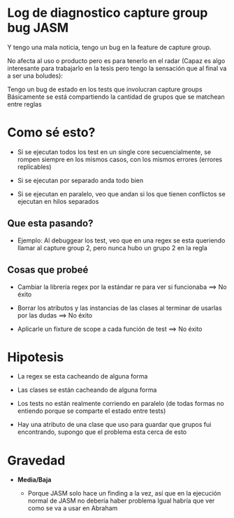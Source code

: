 # Log de diagnostico capture group bug JASM

Y tengo una mala noticia, tengo un bug en la feature de capture group.

No afecta al uso o producto pero es para tenerlo en el radar (Capaz es algo interesante para trabajarlo en la tesis pero tengo la sensación que al final va a ser una boludes):

Tengo un bug de estado en los tests que involucran capture groups
Básicamente se está compartiendo la cantidad de grupos que se matchean entre reglas

# Como sé esto?

* Si se ejecutan todos los test en un single core secuencialmente, se rompen siempre en los mismos casos, con los mismos errores (errores replicables)

* Si se ejecutan por separado anda todo bien

* Si se ejecutan en paralelo, veo que andan si los que tienen conflictos se ejecutan en hilos separados

## Que esta pasando?

* Ejemplo: Al debuggear los test, veo que en una regex se esta queriendo llamar al capture group 2, pero nunca hubo un grupo 2 en la regla

## Cosas que probeé

* Cambiar la librería regex por la estándar re para ver si funcionaba ==> No éxito

* Borrar los atributos y las instancias de las clases al terminar de usarlas por las dudas ==> No éxito

* Aplicarle un fixture de scope a cada función de test ==> No éxito

# Hipotesis

* La regex se esta cacheando de alguna forma

* Las clases se están cacheando de alguna forma

* Los tests no están realmente corriendo en paralelo (de todas formas no entiendo porque se comparte el estado entre tests)

* Hay una atributo de una clase que uso para guardar que grupos fui encontrando, supongo que el problema esta cerca de esto

# Gravedad

* **Media/Baja**

  * Porque JASM solo hace un finding a la vez, así que en la ejecución normal de JASM no debería haber problema
Igual habría que ver como se va a usar en Abraham
